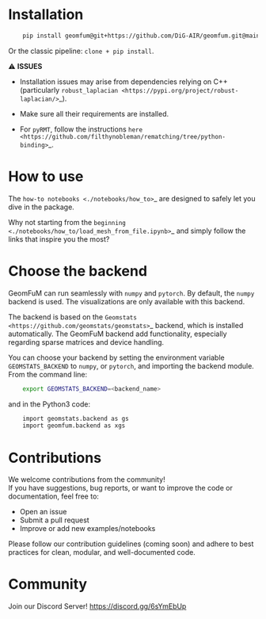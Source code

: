 # Installation

```bash
    pip install geomfum@git+https://github.com/DiG-AIR/geomfum.git@main
```

Or the classic pipeline: ``clone + pip install``.

⚠️ **ISSUES**

- Installation issues may arise from dependencies relying on C++ (particularly `robust_laplacian <https://pypi.org/project/robust-laplacian/>`_).

- Make sure all their requirements are installed.

- For `pyRMT`, follow the instructions `here <https://github.com/filthynobleman/rematching/tree/python-binding>`_.

# How to use


The `how-to notebooks <./notebooks/how_to>`_ are designed to safely let you dive in the package.

Why not starting from the `beginning <./notebooks/how_to/load_mesh_from_file.ipynb>`_ and simply follow the links that inspire you the most?

# Choose the backend

GeomFuM can run seamlessly with ``numpy`` and ``pytorch``. 
By default, the ``numpy`` backend is used. The visualizations are only available with this backend.

The backend is based on the `Geomstats <https://github.com/geomstats/geomstats>`_ backend, which is installed automatically. The GeomFuM backend add functionality, especially regarding sparse matrices and device handling.

You can choose your backend by setting the environment variable
``GEOMSTATS_BACKEND`` to ``numpy``, or ``pytorch``, and
importing the backend module. From the command line:


```bash
    export GEOMSTATS_BACKEND=<backend_name>
```
and in the Python3 code:

```bash
    import geomstats.backend as gs
    import geomfum.backend as xgs
```

# Contributions


We welcome contributions from the community!  
If you have suggestions, bug reports, or want to improve the code or documentation, feel free to:

- Open an issue
- Submit a pull request
- Improve or add new examples/notebooks

Please follow our contribution guidelines (coming soon) and adhere to best practices for clean, modular, and well-documented code.

# Community

Join our Discord Server! https://discord.gg/6sYmEbUp

